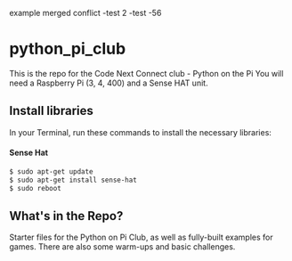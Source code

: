 example merged conflict 
-test 2 
-test
-56 
# python_pi_club
This is the repo for the Code Next Connect club - Python on the Pi
You will need a Raspberry Pi (3, 4, 400) and a Sense HAT unit.

## Install libraries
In your Terminal, run these commands to install the necessary libraries:

#### Sense Hat
```bash
$ sudo apt-get update
$ sudo apt-get install sense-hat
$ sudo reboot

```
## What's in the Repo?
Starter files for the Python on Pi Club, as well as fully-built examples for games. There are also some warm-ups and basic challenges. 

